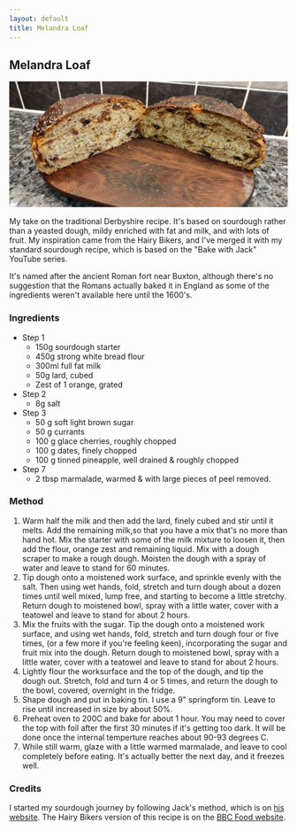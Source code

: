 ```yaml
---
layout: default
title: Melandra Loaf
---
```


## Melandra Loaf
![Picture of Melandra Loaf](/assets/images/melandra.jpg)

My take on the traditional Derbyshire recipe. It's based on sourdough rather than a yeasted dough, mildy enriched with fat and milk, and with lots of fruit. 
My inspiration came from the Hairy Bikers, and I've merged it with my standard sourdough recipe, which is based on the "Bake with Jack" YouTube series.

It's named after the ancient Roman fort near Buxton, although there's no suggestion that the Romans actually baked it in England 
as some of the ingredients weren't available here until the 1600's.

### Ingredients
* Step 1
  * 150g sourdough starter 
  * 450g strong white bread flour 
  * 300ml full fat milk 
  * 50g lard, cubed 
  * Zest of 1 orange, grated 
* Step 2
  * 8g salt 
* Step 3
  * 50 g soft light brown sugar 
  * 50 g currants 
  * 100 g glace cherries, roughly chopped 
  * 100 g dates, finely chopped 
  * 100 g tinned pineapple, well drained & roughly chopped 
* Step 7
  * 2 tbsp marmalade, warmed & with large pieces of peel removed. 

### Method
1. Warm half the milk and then add the lard, finely cubed and stir until it melts. 
Add the remaining milk,so that you have a mix that's no more than hand hot. 
Mix the starter with some of the milk mixture to loosen it, then add the flour, orange zest and remaining liquid. 
Mix with a dough scraper to make a rough dough. Moisten the dough with a spray of water and leave to stand for 60 minutes.
2. Tip dough onto a moistened work surface, and sprinkle evenly with the salt. 
Then using wet hands, fold, stretch and turn dough about a dozen times until well mixed, lump free, and starting to become a little stretchy. 
Return dough to moistened bowl, spray with a little water, cover with a teatowel and leave to stand for about 2 hours.
3. Mix the fruits with the sugar. Tip the dough onto a moistened work surface, and using wet hands, fold, stretch and turn dough four or five times, 
(or a few more if you're feeling keen), incorporating the sugar and fruit mix into the dough. Return dough to moistened bowl, 
spray with a little water, cover with a teatowel and leave to stand for about 2 hours.
4. Lightly flour the worksurface and the top of the dough, and tip the dough out. Stretch, fold and turn 4 or 5 times, and return the dough to the bowl, 
covered, overnight in the fridge.
5. Shape dough and put in baking tin. I use a 9" springform tin. Leave to rise until increased in size by about 50%.
6. Preheat oven to 200C and bake for about 1 hour. You may need to cover the top with foil after the first 30 minutes if it's getting too dark. 
It will be done once the internal temperture reaches about 90-93 degrees C.
7. While still warm, glaze with a little warmed marmalade, and leave to cool completely before eating. It's actually better the next day, and it freezes well.

### Credits
I started my sourdough journey by following Jack's method, which is on 
[his website](https://www.bakewithjack.co.uk/videos/2019/6/6/bread-tip-101-beginners-sourdough-loaf-start-to-finish).
The Hairy Bikers version of this recipe is on the [BBC Food website](https://www.bbc.co.uk/food/recipes/melandra_loaf_84324).
